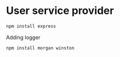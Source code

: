 # User service provider

```bash
npm install express
```

Adding logger
```bash
npm install morgan winston
```
